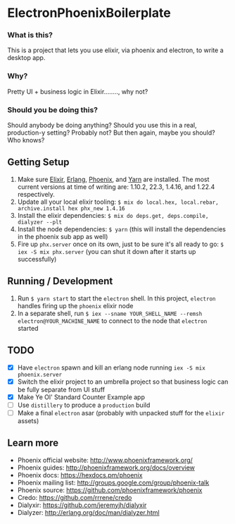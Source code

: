 # ElectronPhoenixBoilerplate

### What is this?
This is a project that lets you use elixir, via phoenix and electron, to write a desktop app.

### Why?
Pretty UI + business logic in Elixir........, why not?

### Should you be doing this?
Should anybody be doing anything? Should you use this in a real, production-y setting? Probably not? But then again, maybe you should? Who knows?

## Getting Setup
  1. Make sure [Elixir](http://elixir-lang.org/install.html), [Erlang](http://www.erlang.org/downloads), [Phoenix](https://hexdocs.pm/phoenix/installation.html), and [Yarn](https://yarnpkg.com/en/docs/install) are installed. The most current versions at time of writing are: 1.10.2, 22.3, 1.4.16, and 1.22.4 respectively.
  2. Update all your local elixir tooling: `$ mix do local.hex, local.rebar, archive.install hex phx_new 1.4.16`
  3. Install the elixir dependencies: `$ mix do deps.get, deps.compile, dialyzer --plt`
  4. Install the node dependencies: `$ yarn` (this will install the dependencies in the phoenix sub app as well)
  5. Fire up `phx.server` once on its own, just to be sure it's all ready to go: `$ iex -S mix phx.server` (you can shut it down after it starts up successfully)

## Running / Development
  1. Run `$ yarn start` to start the `electron` shell. In this project, `electron` handles firing up the `phoenix` elixir node
  2. In a separate shell, run `$ iex --sname YOUR_SHELL_NAME --remsh electron@YOUR_MACHINE_NAME` to connect to the node that `electron` started

## TODO
  - [x] Have `electron` spawn and kill an erlang node running `iex -S mix phoenix.server`
  - [x] Switch the elixir project to an umbrella project so that business logic can be fully separate from UI stuff
  - [x] Make Ye Ol' Standard Counter Example app
  - [ ] Use `distillery` to produce a `production` build
  - [ ] Make a final `electron` asar (probably with unpacked stuff for the `elixir` assets)

## Learn more
  * Phoenix official website: http://www.phoenixframework.org/
  * Phoenix guides: http://phoenixframework.org/docs/overview
  * Phoenix docs: https://hexdocs.pm/phoenix
  * Phoenix mailing list: http://groups.google.com/group/phoenix-talk
  * Phoenix source: https://github.com/phoenixframework/phoenix
  * Credo: https://github.com/rrrene/credo
  * Dialyxir: https://github.com/jeremyjh/dialyxir
  * Dialyzer: http://erlang.org/doc/man/dialyzer.html
